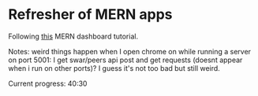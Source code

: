 # Refresher of MERN apps

Following [this](https://www.youtube.com/watch?v=0cPCMIuDk2I) MERN dashboard tutorial.

Notes: weird things happen when I open chrome on while running a server on port 5001: I get swar/peers api post and get requests (doesnt appear when i run on other ports)? I guess it's not too bad but still weird.

Current progress: 40:30
